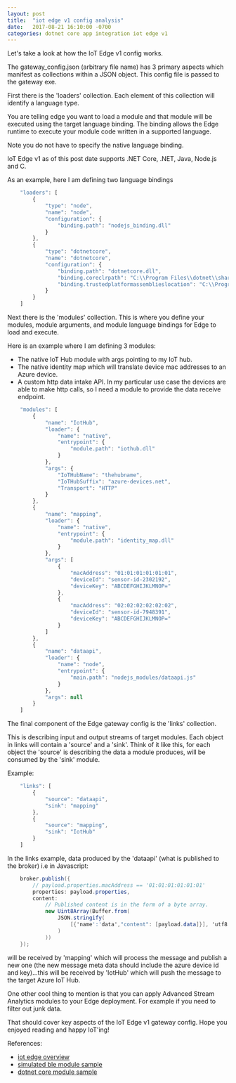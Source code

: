 ```yaml
---
layout: post
title:  "iot edge v1 config analysis"
date:   2017-08-21 16:10:00 -0700
categories: dotnet core app integration iot edge v1
---
```


Let's take a look at how the IoT Edge v1 config works.

The gateway_config.json (arbitrary file name) has 3 primary aspects which manifest as collections within a JSON object. This config file is passed to the gateway exe.

First there is the 'loaders' collection. Each element of this collection will identify a language type.

You are telling edge you want to load a module and that module will be executed using the target language binding.
The binding allows the Edge runtime to execute your module code written in a supported language.

Note you do not have to specify the native language binding.

IoT Edge v1 as of this post date supports .NET Core, .NET, Java, Node.js and C.

As an example, here I am defining two language bindings

```javascript
    "loaders": [
        {
            "type": "node",
            "name": "node",
            "configuration": {
                "binding.path": "nodejs_binding.dll"
            }
        },
        {
            "type": "dotnetcore",
            "name": "dotnetcore",
            "configuration": {
                "binding.path": "dotnetcore.dll",
                "binding.coreclrpath": "C:\\Program Files\\dotnet\\shared\\Microsoft.NETCore.App\\1.1.2\\coreclr.dll",
                "binding.trustedplatformassemblieslocation": "C:\\Program Files\\dotnet\\shared\\Microsoft.NETCore.App\\1.1.2\\"
            }
        }
    ]
```

Next there is the 'modules' collection. This is where you define your modules, module arguments, and module language bindings for Edge to load and execute.

Here is an example where I am defining 3 modules:

- The native IoT Hub module with args pointing to my IoT hub.
- The native identity map which will translate device mac addresses to an Azure device.
- A custom http data intake API. In my particular use case the devices are able to make http calls, so I need a module to provide the data receive endpoint.

```javascript
    "modules": [
        {
            "name": "IotHub",
            "loader": {
                "name": "native",
                "entrypoint": {
                    "module.path": "iothub.dll"
                }
            },
            "args": {
                "IoTHubName": "thehubname",
                "IoTHubSuffix": "azure-devices.net",
                "Transport": "HTTP"
            }
        },
        {
            "name": "mapping",
            "loader": {
                "name": "native",
                "entrypoint": {
                    "module.path": "identity_map.dll"
                }
            },
            "args": [
                {
                    "macAddress": "01:01:01:01:01:01",
                    "deviceId": "sensor-id-2302192",
                    "deviceKey": "ABCDEFGHIJKLMNOP="
                },
                {
                    "macAddress": "02:02:02:02:02:02",
                    "deviceId": "sensor-id-7948391",
                    "deviceKey": "ABCDEFGHIJKLMNOP="
                }
            ]
        },
        {
            "name": "dataapi",
            "loader": {
                "name": "node",
                "entrypoint": {
                    "main.path": "nodejs_modules/dataapi.js"
                }
            },
            "args": null
        }
    ]
```

The final component of the Edge gateway config is the 'links' collection.

This is describing input and output streams of target modules. Each object in links will contain a 'source' and a 'sink'. Think of it like this, for each object the 'source' is describing the data a module produces, will be consumed by the 'sink' module.

Example:

```javascript
    "links": [
        {
            "source": "dataapi",
            "sink": "mapping"
        },
        {
            "source": "mapping",
            "sink": "IotHub"
        }
    ]
```

In the links example, data produced by the 'dataapi' (what is published to the broker) i.e in Javascript:

```cs
    broker.publish({
        // payload.properties.macAddress == '01:01:01:01:01:01'
        properties: payload.properties,
        content: 
            // Published content is in the form of a byte array.
            new Uint8Array(Buffer.from(
                JSON.stringify(
                    [{'name':'data',"content": [payload.data]}], 'utf8', this.UInt8ArrayFormatter
                )
            ))
    });
```

will be received by 'mapping' which will process the message and publish a new one (the new message meta data should include the azure device id and key)...this will be received by 'IotHub' which will push the message to the target Azure IoT Hub.

One other cool thing to mention is that you can apply Advanced Stream Analytics modules to your Edge deployment. For example if you need to filter out junk data.

That should cover key aspects of the IoT Edge v1 gateway config. Hope you enjoyed reading and happy IoT'ing! 


References:
- [iot edge overview](https://docs.microsoft.com/en-us/azure/iot-hub/iot-hub-iot-edge-overview)
- [simulated ble module sample](https://github.com/Azure-Samples/iot-edge-samples/tree/master/dotnetcore/simulated_ble)
- [dotnet core module sample](https://github.com/Azure/iot-edge/tree/master/samples/dotnet_core_module_sample)

